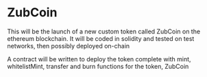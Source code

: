 # ZubCoin
This will be the launch of a new custom token called ZubCoin on the ethereum blockchain. It will be coded in solidity and tested on test networks, then possibly deployed on-chain

A contract will be written to deploy the token complete with mint, whitelistMint, transfer and burn functions for the token, ZubCoin
